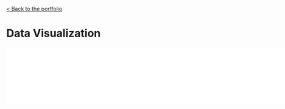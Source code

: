 [< Back to the portfolio](https://s-bishnoi.github.io/shubham-bishnoi/)

# Data Visualization

<iframe src='//gifs.com/embed/the-spread-of-covid-19-across-the-canada-in-a-running-bar-graph-JyBw1J' frameborder='0' scrolling='no' width='900px' style='-webkit-backface-visibility: hidden;-webkit-transform: scale(1);' ></iframe>